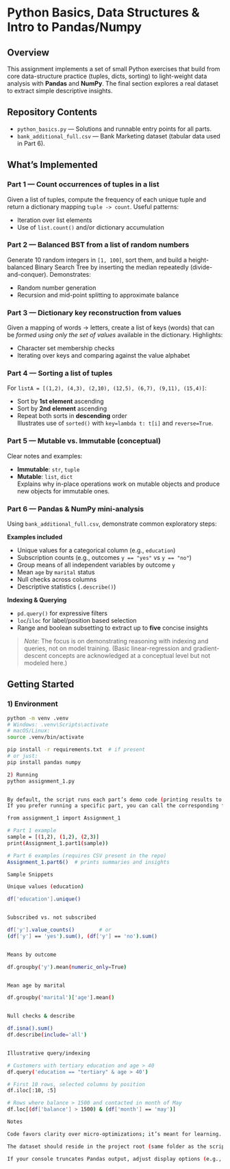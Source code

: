 # Python Basics, Data Structures & Intro to Pandas/Numpy

## Overview
This assignment implements a set of small Python exercises that build from core data-structure practice (tuples, dicts, sorting) to light-weight data analysis with **Pandas** and **NumPy**. The final section explores a real dataset to extract simple descriptive insights.

## Repository Contents
- `python_basics.py` — Solutions and runnable entry points for all parts.
- `bank_additional_full.csv` — Bank Marketing dataset (tabular data used in Part 6).

## What’s Implemented

### Part 1 — Count occurrences of tuples in a list
Given a list of tuples, compute the frequency of each unique tuple and return a dictionary mapping `tuple -> count`. Useful patterns:
- Iteration over list elements
- Use of `list.count()` and/or dictionary accumulation

### Part 2 — Balanced BST from a list of random numbers
Generate 10 random integers in `[1, 100]`, sort them, and build a height-balanced Binary Search Tree by inserting the median repeatedly (divide-and-conquer). Demonstrates:
- Random number generation
- Recursion and mid-point splitting to approximate balance

### Part 3 — Dictionary key reconstruction from values
Given a mapping of words → letters, create a list of keys (words) that can be *formed using only the set of values* available in the dictionary. Highlights:
- Character set membership checks
- Iterating over keys and comparing against the value alphabet

### Part 4 — Sorting a list of tuples
For `listA = [(1,2), (4,3), (2,10), (12,5), (6,7), (9,11), (15,4)]`:
- Sort by **1st element** ascending
- Sort by **2nd element** ascending
- Repeat both sorts in **descending** order  
Illustrates use of `sorted()` with `key=lambda t: t[i]` and `reverse=True`.

### Part 5 — Mutable vs. Immutable (conceptual)
Clear notes and examples:
- **Immutable**: `str`, `tuple`
- **Mutable**: `list`, `dict`  
Explains why in-place operations work on mutable objects and produce new objects for immutable ones.

### Part 6 — Pandas & NumPy mini-analysis
Using `bank_additional_full.csv`, demonstrate common exploratory steps:

**Examples included**
- Unique values for a categorical column (e.g., `education`)
- Subscription counts (e.g., outcomes `y == "yes"` vs `y == "no"`)
- Group means of all independent variables by outcome `y`
- Mean `age` by `marital` status
- Null checks across columns
- Descriptive statistics (`.describe()`)

**Indexing & Querying**
- `pd.query()` for expressive filters
- `loc`/`iloc` for label/position based selection
- Range and boolean subsetting to extract up to **five** concise insights

> _Note_: The focus is on demonstrating reasoning with indexing and queries, not on model training. (Basic linear-regression and gradient-descent concepts are acknowledged at a conceptual level but not modeled here.)

## Getting Started

### 1) Environment
```bash
python -m venv .venv
# Windows: .venv\Scripts\activate
# macOS/Linux:
source .venv/bin/activate

pip install -r requirements.txt  # if present
# or just:
pip install pandas numpy

2) Running
python assignment_1.py


By default, the script runs each part’s demo code (printing results to stdout).
If you prefer running a specific part, you can call the corresponding function from an interactive session:

from assignment_1 import Assignment_1

# Part 1 example
sample = [(1,2), (1,2), (2,3)]
print(Assignment_1.part1(sample))

# Part 6 examples (requires CSV present in the repo)
Assignment_1.part6()  # prints summaries and insights

Sample Snippets

Unique values (education)

df['education'].unique()


Subscribed vs. not subscribed

df['y'].value_counts()        # or
(df['y'] == 'yes').sum(), (df['y'] == 'no').sum()


Means by outcome

df.groupby('y').mean(numeric_only=True)


Mean age by marital

df.groupby('marital')['age'].mean()


Null checks & describe

df.isna().sum()
df.describe(include='all')


Illustrative query/indexing

# Customers with tertiary education and age > 40
df.query('education == "tertiary" & age > 40')

# First 10 rows, selected columns by position
df.iloc[:10, :5]

# Rows where balance > 1500 and contacted in month of May
df.loc[(df['balance'] > 1500) & (df['month'] == 'may')]

Notes

Code favors clarity over micro-optimizations; it’s meant for learning.

The dataset should reside in the project root (same folder as the script).

If your console truncates Pandas output, adjust display options (e.g., pd.set_option('display.max_columns', None)).
